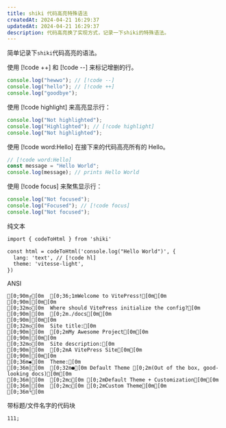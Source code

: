 ```yaml
---
title: shiki 代码高亮特殊语法
createdAt: 2024-04-21 16:29:37
updatedAt: 2024-04-21 16:29:37
description: 代码高亮换了实现方式，记录一下shiki的特殊语法。
---
```


简单记录下`shiki`代码高亮的语法。

使用 [!code ++] 和 [!code --] 来标记增删的行。

```ts
console.log("hewwo"); // [!code --]
console.log("hello"); // [!code ++]
console.log("goodbye");
```

使用 [!code highlight] 来高亮显示行：

```ts
console.log("Not highlighted");
console.log("Highlighted"); // [!code highlight]
console.log("Not highlighted");
```

使用 [!code word:Hello] 在接下来的代码高亮所有的 Hello。

```ts
// [!code word:Hello]
const message = "Hello World";
console.log(message); // prints Hello World
```

使用 [!code focus] 来聚焦显示行：

```ts
console.log("Not focused");
console.log("Focused"); // [!code focus]
console.log("Not focused");
```

纯文本

```txt
import { codeToHtml } from 'shiki'

const html = codeToHtml('console.log("Hello World")', {
  lang: 'text', // [!code hl]
  theme: 'vitesse-light',
})
```

ANSI

```ansi
[0;90m┌[0m  [0;36;1mWelcome to VitePress![0m[0m
[0;90m│[0m[0m
[0;32m◇[0m  Where should VitePress initialize the config?[0m
[0;90m│[0m  [0;2m./docs[0m[0m
[0;90m│[0m[0m
[0;32m◇[0m  Site title:[0m
[0;90m│[0m  [0;2mMy Awesome Project[0m[0m
[0;90m│[0m[0m
[0;32m◇[0m  Site description:[0m
[0;90m│[0m  [0;2mA VitePress Site[0m[0m
[0;90m│[0m[0m
[0;36m◆[0m  Theme:[0m
[0;36m│[0m  [0;32m●[0m Default Theme [0;2m(Out of the box, good-looking docs)[0m[0m
[0;36m│[0m  [0;2m○[0m [0;2mDefault Theme + Customization[0m[0m
[0;36m│[0m  [0;2m○[0m [0;2mCustom Theme[0m[0m
[0;36m└[0m
```

带标题/文件名字的代码块

```js:index.tsx
111;
```
